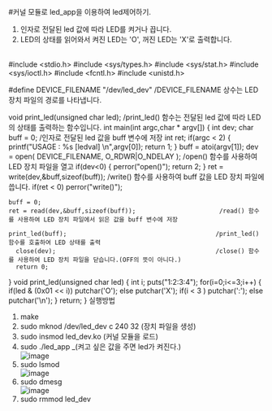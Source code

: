 #커널 모듈로 led_app을 이용하여 led제어하기.<br>

1. 인자로 전달된 led 값에 따라 LED를 켜거나 끕니다.<br>
2. LED의 상태를 읽어와서 켜진 LED는 'O', 꺼진 LED는 'X'로 출력합니다.<br><br>

  #include <stdio.h>
  #include <sys/types.h>
  #include <sys/stat.h>
  #include <sys/ioctl.h>
  #include <fcntl.h>
  #include <unistd.h>
  
  #define DEVICE_FILENAME  "/dev/led_dev"       /DEVICE_FILENAME 상수는 LED 장치 파일의 경로를 나타냅니다.
  
  void print_led(unsigned char led);            /print_led() 함수는 전달된 led 값에 따라 LED의 상태를 출력하는 함수입니다.
  int main(int argc,char * argv[])
  {
      int dev;
      char buff = 0;                            /인자로 전달된 led 값을 buff 변수에 저장
      int ret;
  	if(argc < 2)
  	{
  		printf("USAGE : %s [ledval] \n",argv[0]);
  		return 1;
  	}
  	buff = atoi(argv[1]);
      dev = open( DEVICE_FILENAME, O_RDWR|O_NDELAY );         /open() 함수를 사용하여 LED 장치 파일을 열고
  	if(dev<0)
  	{
  		perror("open()");
  		return 2;
  	}
      ret = write(dev,&buff,sizeof(buff));                    /write() 함수를 사용하여 buff 값을 LED 장치 파일에 씁니다.
  	if(ret < 0)
  		perror("write()");
  	
  	buff = 0;
  	ret = read(dev,&buff,sizeof(buff));                       /read() 함수를 사용하여 LED 장치 파일에서 읽은 값을 buff 변수에 저장
  
  	print_led(buff);                                         /print_led() 함수를 호출하여 LED 상태를 출력
      close(dev);                                            /close() 함수를 사용하여 LED 장치 파일을 닫습니다.(OFF의 뜻이 아니다.)
      return 0;
  }
  void print_led(unsigned char led)
  {
  	int i;
  	puts("1:2:3:4");
  	for(i=0;i<=3;i++)
  	{
  		if(led & (0x01 << i))
  			putchar('O');
  		else
  			putchar('X');
  		if(i < 3 )
  			putchar(':');
  		else
  			putchar('\n');
  	}
  	return;
  }
실행방법<br>
1. make<br>
2. sudo mknod /dev/led_dev c 240 32   (장치 파일을 생성)
3. sudo insmod led_dev.ko    (커널 모듈을 로드)
4. sudo ./led_app _(켜고 싶은 값을 주면 led가 켜진다.)<br>
![image](https://github.com/rltpwns95/Linux_ubuntu_udoo/assets/124419697/a254730c-3549-482b-b3cc-1e950c57516c)<br>
6. sudo lsmod<br>
![image](https://github.com/rltpwns95/Linux_ubuntu_udoo/assets/124419697/555a38b9-750f-4a4d-adcf-930a0caa661b)<br>
7. sudo dmesg<br>
![image](https://github.com/rltpwns95/Linux_ubuntu_udoo/assets/124419697/011bfa5d-7a7a-4752-bf70-591eaaf38b50)<br>
8. sudo rmmod led_dev

